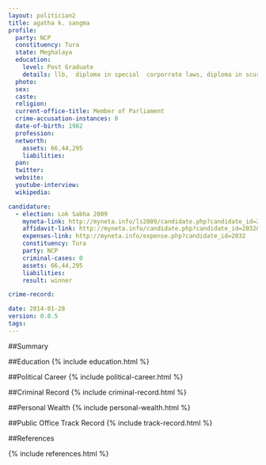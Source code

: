 ```yaml
---
layout: politician2
title: agatha k. sangma
profile: 
  party: NCP
  constituency: Tura
  state: Meghalaya
  education: 
    level: Post Graduate
    details: llb,  diploma in special  corporrate laws, diploma in scurities investment law , m.s. degree in environmental management, uk in 2007
  photo: 
  sex: 
  caste: 
  religion: 
  current-office-title: Member of Parliament
  crime-accusation-instances: 0
  date-of-birth: 1982
  profession: 
  networth: 
    assets: 66,44,295
    liabilities: 
  pan: 
  twitter: 
  website: 
  youtube-interview: 
  wikipedia: 

candidature: 
  - election: Lok Sabha 2009
    myneta-link: http://myneta.info/ls2009/candidate.php?candidate_id=2032
    affidavit-link: http://myneta.info/candidate.php?candidate_id=2032&scan=original
    expenses-link: http://myneta.info/expense.php?candidate_id=2032
    constituency: Tura 
    party: NCP
    criminal-cases: 0
    assets: 66,44,295
    liabilities: 
    result: winner 

crime-record: 

date: 2014-01-28
version: 0.0.5
tags: 
---
```

##Summary


##Education
{% include education.html %}


##Political Career
{% include political-career.html %}


##Criminal Record
{% include criminal-record.html %}


##Personal Wealth
{% include personal-wealth.html %}


##Public Office Track Record
{% include track-record.html %}


##References


{% include references.html %}